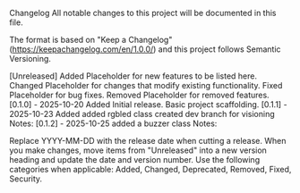 Changelog
All notable changes to this project will be documented in this file.

The format is based on "Keep a Changelog" (https://keepachangelog.com/en/1.0.0/) and this project follows Semantic Versioning.

[Unreleased]
Added
Placeholder for new features to be listed here.
Changed
Placeholder for changes that modify existing functionality.
Fixed
Placeholder for bug fixes.
Removed
Placeholder for removed features.
[0.1.0] - 2025-10-20
Added
Initial release.
Basic project scaffolding.
[0.1.1] - 2025-10-23
Added
added rgbled class
created dev branch for visioning
Notes:
[0.1.2] - 2025-10-25
added a buzzer class
Notes:

Replace YYYY-MM-DD with the release date when cutting a release.
When you make changes, move items from "Unreleased" into a new version heading and update the date and version number.
Use the following categories when applicable: Added, Changed, Deprecated, Removed, Fixed, Security.
